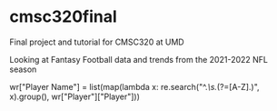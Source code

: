 # cmsc320final

Final project and tutorial for CMSC320 at UMD

Looking at Fantasy Football data and trends from the 2021-2022 NFL season

wr["Player Name"] = list(map(lambda x: re.search("^.*\s.*(?=[A-Z]\.)", x).group(), wr["Player"]["Player"]))
